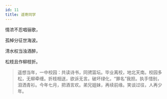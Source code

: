```yaml
---
id: 11
title: 遥寄同学
---
```

情浓不忍唱骊歌，

孤棹分征世海波。

清水权当浊酒醉，

松枝且作柳枝折。

> 遥想当年，一中校园：共读诗书，同骋篮坛。毕业离校，地北天南。校园多松，无柳牵缠。折枝相送，欲诉无言。破坏绿化，“罪名”我担。执手惜别，泪洒青衫。今年七月，把酒言欢。弟兄姐妹，再续前缘。笑谈过往，人再少年。
